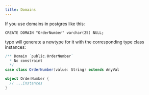 ```yaml
---
title: Domains
---
```


If you use domains in postgres like this:

```postgresql
CREATE DOMAIN "OrderNumber" varchar(25) NULL;
```

typo will generate a newtype for it with the corresponding type class instances:

```scala
/** Domain `public.OrderNumber`
  * No constraint
  */
case class OrderNumber(value: String) extends AnyVal

object OrderNumber {
  // ...instances
}
```